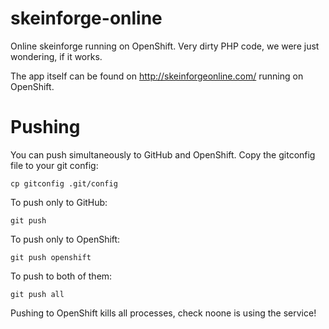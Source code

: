 skeinforge-online
=================

Online skeinforge running on OpenShift. Very dirty PHP code, we were just wondering, if it works.

The app itself can be found on http://skeinforgeonline.com/ running on OpenShift.

Pushing
=======

You can push simultaneously to GitHub and OpenShift. Copy the gitconfig file to your git config:

    cp gitconfig .git/config

To push only to GitHub:

    git push

To push only to OpenShift:

    git push openshift

To push to both of them:

    git push all

Pushing to OpenShift kills all processes, check noone is using the service!
